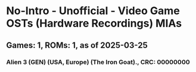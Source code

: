 # No-Intro - Unofficial - Video Game OSTs (Hardware Recordings) MIAs
## Games: 1, ROMs: 1, as of 2025-03-25

### Alien 3 (GEN) (USA, Europe) (The Iron Goat)., CRC: 00000000
